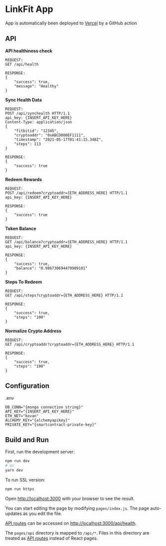# LinkFit App #
App is automatically been deployed to [Vercel](https://linkfit.vercel.app/) by a GitHub action

## API ##

**API healthiness check**
```
REQUEST:
GET /api/health

RESPONSE:
{
    "success": true,
    "message": "Healthy"
}
```

**Sync Health Data**
```
REQUEST:
POST /api/synchealth HTTP/1.1
api_key: {INSERT_API_KEY_HERE}
Content-Type: application/json
{
    "fitbitid": "12345",
    "cryptoaddr": "0xABCD000EF1111",
    "timestamp": "2021-05-17T01:41:15.348Z",
    "steps": 113
}

RESPONSE:
{
    "success": true
}
```

**Redeem Rewards**
```
REQUEST:
POST /api/redeem?cryptoaddr={ETH_ADDRESS_HERE} HTTP/1.1
api_key: {INSERT_API_KEY_HERE}

RESPONSE:
{
    "success": true
}
```

**Token Balance**
```
REQUEST:
GET /api/balance?cryptoaddr={ETH_ADDRESS_HERE} HTTP/1.1
api_key: {INSERT_API_KEY_HERE}

RESPONSE:
{
    "success": true,
    "balance": "0.986730694479989101"
}
```

**Steps To Redeem**
```
REQUEST:
GET /api/steps?cryptoaddr={ETH_ADDRESS_HERE} HTTP/1.1

RESPONSE:
{
    "success": true,
    "steps": "100"
}
```

**Normalize Crypto Address**
```
REQUEST:
GET /api/cryptoaddr?cryptoaddr={ETH_ADDRESS_HERE} HTTP/1.1

RESPONSE:
{
    "success": true,
    "steps": "100"
}
```

## Configuration

.env
```
DB_CONN="{mongo connection string}"
API_KEY="{INSERT_API_KEY_HERE}"
ETH_NET="kovan"
ALCHEMY_KEY="{alchemyapikey}"
PRIVATE_KEY="{smartcontract-private-key}"
```

## Build and Run

First, run the development server:

```bash
npm run dev
# or
yarn dev
```

To run SSL version:
```bash
npm run https
```

Open [http://localhost:3000](http://localhost:3000) with your browser to see the result.

You can start editing the page by modifying `pages/index.js`. The page auto-updates as you edit the file.

[API routes](https://nextjs.org/docs/api-routes/introduction) can be accessed on [http://localhost:3000/api/health](http://localhost:3000/api/health). 

The `pages/api` directory is mapped to `/api/*`. Files in this directory are treated as [API routes](https://nextjs.org/docs/api-routes/introduction) instead of React pages.